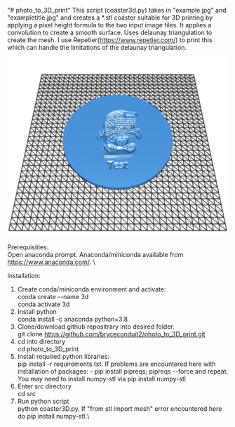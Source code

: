 "# photo_to_3D_print" 
This script (coaster3d.py) takes in "example.jpg" and "exampletitle.jpg" and creates a *.stl coaster suitable for 3D printing by applying a pixel height formula to the two input image files. It applies a convolution to create a smooth surface. Uses delaunay triangulation to create the mesh. I use Repetier(https://www.repetier.com/)  to print this which can handle the limitations of the delaunay triangulation.

![Alt text](/output/outputstl.jpg?raw=true "Title")

Prerequisities: \
Open anaconda prompt. Anaconda/miniconda available from https://www.anaconda.com/.  \

Installation:
1) Create conda/miniconda environment and activate:\
conda create --name 3d \
conda activate 3d 
2) Install python\
conda install -c anaconda python=3.8
3) Clone/download github repositrary into desired folder.\
git clone https://github.com/bryceconduit2/photo_to_3D_print.git
4) cd into directory\
cd photo_to_3D_print
5) Install required python libraries:\
pip install -r requirements.txt. If problems are encountered here with installation of packages: - pip install pipreqs; pipreqs --force and repeat. You may need to install numpy-stl via pip install numpy-stl
6) Enter src directory\
cd src
7) Run python script\
python coaster3D.py. If "from stl import mesh" error encountered here do pip install numpy-stl.\
